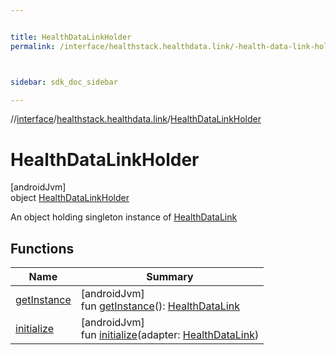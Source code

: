 ```yaml
---


title: HealthDataLinkHolder
permalink: /interface/healthstack.healthdata.link/-health-data-link-holder/index.html



sidebar: sdk_doc_sidebar

---
```



//[interface](/hl_interface.html)/[healthstack.healthdata.link](../index.html)/[HealthDataLinkHolder](index.html)



# HealthDataLinkHolder



[androidJvm]\
object [HealthDataLinkHolder](index.html)

An object holding singleton instance of [HealthDataLink](../-health-data-link/index.html)



## Functions


| Name | Summary |
|---|---|
| [getInstance](get-instance.html) | [androidJvm]<br>fun [getInstance](get-instance.html)(): [HealthDataLink](../-health-data-link/index.html) |
| [initialize](initialize.html) | [androidJvm]<br>fun [initialize](initialize.html)(adapter: [HealthDataLink](../-health-data-link/index.html)) |



